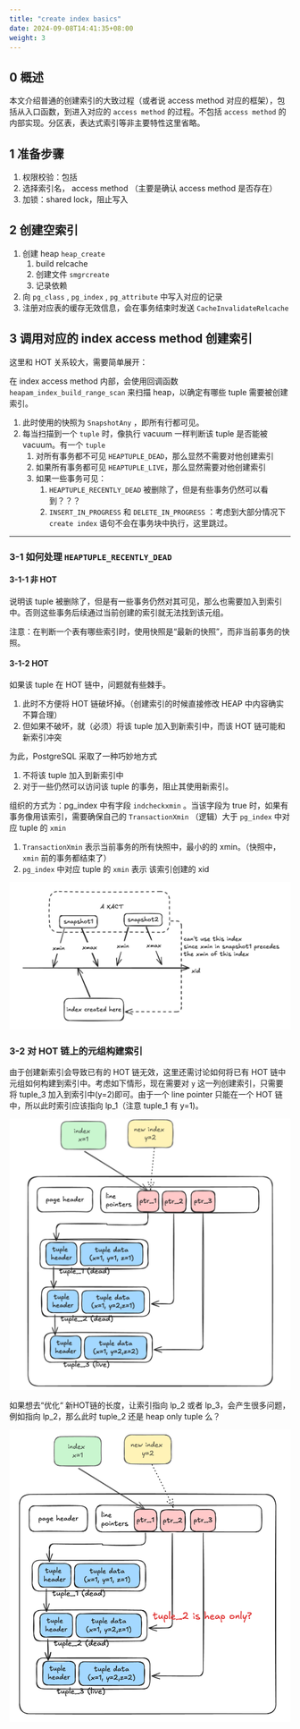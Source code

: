```yaml
---
title: "create index basics"
date: 2024-09-08T14:41:35+08:00
weight: 3
---
```




## 0 概述

本文介绍普通的创建索引的大致过程（或者说 access method 对应的框架），包括从入口函数，到进入对应的 `access method` 的过程。不包括 `access method` 的内部实现。分区表，表达式索引等非主要特性这里省略。



## 1 准备步骤

1. 权限校验：包括
2. 选择索引名， access method （主要是确认 access method 是否存在）
3. 加锁：shared lock，阻止写入

## 2 创建空索引

1. 创建 heap `heap_create`
   1. build relcache
   2. 创建文件 `smgrcreate`
   3. 记录依赖
2. 向 `pg_class` , `pg_index` , `pg_attribute`  中写入对应的记录
3. 注册对应表的缓存无效信息，会在事务结束时发送 `CacheInvalidateRelcache`



## 3 调用对应的 index access method 创建索引

这里和 HOT 关系较大，需要简单展开：

在 index access method 内部，会使用回调函数 `heapam_index_build_range_scan` 来扫描 heap，以确定有哪些 tuple 需要被创建索引。

1. 此时使用的快照为 `SnapshotAny` ，即所有行都可见。
2. 每当扫描到一个 `tuple` 时，像执行 vacuum 一样判断该 tuple 是否能被 vacuum。有一个 `tuple` 
   1. 对所有事务都不可见 `HEAPTUPLE_DEAD`，那么显然不需要对他创建索引
   2. 如果所有事务都可见 `HEAPTUPLE_LIVE`，那么显然需要对他创建索引
   3. 如果一些事务可见：
      1. `HEAPTUPLE_RECENTLY_DEAD` 被删除了，但是有些事务仍然可以看到？？？
      2. `INSERT_IN_PROGRESS` 和 `DELETE_IN_PROGRESS` ：考虑到大部分情况下 `create index` 语句不会在事务块中执行，这里跳过。

---

### 3-1 如何处理 `HEAPTUPLE_RECENTLY_DEAD`

#### 3-1-1 非 HOT

说明该 tuple 被删除了，但是有一些事务仍然对其可见，那么也需要加入到索引中。否则这些事务后续通过当前创建的索引就无法找到该元组。

注意：在判断一个表有哪些索引时，使用快照是“最新的快照”，而非当前事务的快照。



#### 3-1-2 HOT

如果该 tuple 在 HOT 链中，问题就有些棘手。

1. 此时不方便将 HOT 链破坏掉。（创建索引的时候直接修改 HEAP 中内容确实不算合理）
2. 但如果不破坏，就（必须）将该 tuple 加入到新索引中，而该 HOT 链可能和新索引冲突



为此，PostgreSQL 采取了一种巧妙地方式

1. 不将该 tuple 加入到新索引中
2. 对于一些仍然可以访问该 tuple 的事务，阻止其使用新索引。



组织的方式为：pg_index 中有字段 `indcheckxmin` 。当该字段为 true 时，如果有事务像用该索引，需要确保自己的 `TransactionXmin` （逻辑）大于 `pg_index`  中对应 tuple 的 `xmin` 

1. `TransactionXmin` 表示当前事务的所有快照中，最小的的 xmin。（快照中， `xmin` 前的事务都结束了）
2. `pg_index`  中对应 tuple 的 `xmin` 表示 该索引创建的 xid



![image-20240908163824450](./indcheckxmin.png)

### 3-2 对 HOT 链上的元组构建索引

由于创建新索引会导致已有的 HOT 链无效，这里还需讨论如何将已有 HOT 链中元组如何构建到索引中。考虑如下情形，现在需要对 `y` 这一列创建索引，只需要将 tuple_3 加入到索引中(y=2)即可。由于一个 line pointer 只能在一个 HOT 链中，所以此时索引应该指向 lp_1（注意 tuple_1 有 y=1)。

![image-20240912154408429](./build_on_hot.png)



如果想去“优化“ 新HOT链的长度，让索引指向 lp_2 或者 lp_3，会产生很多问题，例如指向 lp_2，那么此时 tuple_2 还是 heap only tuple 么？

![image-20240912155430901](./build_on_hot_2.png)

